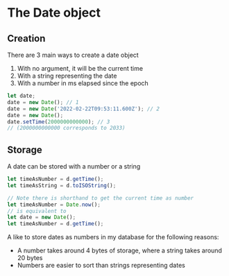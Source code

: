 # The Date object

## Creation

There are 3 main ways to create a date object

1. With no argument, it will be the current time
2. With a string representing the date
3. With a number in ms elapsed since the epoch

```js
let date;
date = new Date(); // 1
date = new Date('2022-02-22T09:53:11.600Z'); // 2
date = new Date();
date.setTime(2000000000000); // 3
// (2000000000000 corresponds to 2033)
```

## Storage

A date can be stored with a number or a string

```js
let timeAsNumber = d.getTime();
let timeAsString = d.toISOString();

// Note there is shorthand to get the current time as number
let timeAsNumber = Date.now();
// is equivalent to
let date = new Date();
let timeAsNumber = d.getTime();
```

A like to store dates as numbers in my database for the following reasons:

 * A number takes around 4 bytes of storage, where a string takes around 20 bytes
 * Numbers are easier to sort than strings representing dates 